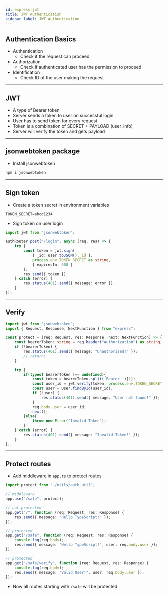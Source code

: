 ```yaml
---
id: express-jwt
title: JWT Authentication
sidebar_label: JWT Authentication
---
```


## Authentication Basics

- Authentication
  - Check if the request can proceed
- Authorization
  - Check if authenticated user has the permission to proceed
- Identification
  - Check ID of the user making the request

---

## JWT

- A type of Bearer token
- Server sends a token to user on successful login
- User has to send token for every request
- Token is a combination of SECRET + PAYLOAD (user_info)
- Server will verify the token and gets payload

---

## jsonwebtoken package

- Install jsonwebtoken

```bash
npm i jsonwebtoken
```

---

## Sign token

- Create a token secret in environment variables

```text title=".env"
TOKEN_SECRET=abcd1234
```

- Sign token on user login

```ts title="auth.router.ts"
import jwt from "jsonwebtoken";

authRouter.post("/login", async (req, res) => {
    try {
        const token = jwt.sign(
            { _id: user.toJSON()._id },
            process.env.TOKEN_SECRET as string,
            { expiresIn: 600 }
        );
        res.send({ token });
    } catch (error) {
        res.status(401).send({ message: error });
    }
});
```

---

## Verify

```ts title="auth.util.ts"
import jwt from "jsonwebtoken";
import { Request, Response, NextFunction } from "express";

const protect = (req: Request, res: Response, next: NextFunction) => {
    const bearerToken: string = req.header("Authorization") as string;
    if (!bearerToken) {
        res.status(401).send({ message: "Unauthorized!" });
        // return;
    }

    try {
        if(typeof bearerToken !== undefined){
            const token = bearerToken.split('Bearer ')[1];
            const user_id = jwt.verify(token, process.env.TOKEN_SECRET as string);
            const user = User.findById(user_id);
            if (!user) {
                res.status(401).send({ message: "User not found!" });
            }
            req.body.user = user_id;
            next();
        }else{
            throw new Error("Invalid Token");
        }
    } catch (error) {
        res.status(401).send({ message: "Invalid Token!" });
    }
};
```

---

## Protect routes

- Add middleware in `app.ts` to protect routes

```ts title="app.ts"
import protect from "./utils/auth.util";

// middleware
app.use("/safe", protect);

// not protected
app.get("/", function (req: Request, res: Response) {
    res.send({ message: "Hello TypeScript!" });
});

// protected
app.get("/safe", function (req: Request, res: Response) {
    console.log(req.body);
    res.send({ message: "Hello TypeScript!", user: req.body.user });
});

// protected
app.get("/safe/verify", function (req: Request, res: Response) {
    console.log(req.body);
    res.send({ message: "Valid User!", user: req.body.user });
});
```

- Now all routes starting with `/safe` will be protected